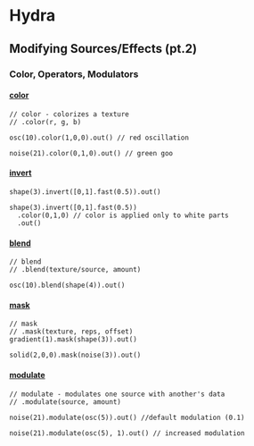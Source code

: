 # Hydra

## Modifying Sources/Effects (pt.2)

### Color, Operators, Modulators

#### [color](https://github.com/ojack/hydra/blob/master/docs/funcs.md#color)
```
// color - colorizes a texture
// .color(r, g, b)

osc(10).color(1,0,0).out() // red oscillation

noise(21).color(0,1,0).out() // green goo
```
#### [invert](https://github.com/ojack/hydra/blob/master/docs/funcs.md#invert)
```
shape(3).invert([0,1].fast(0.5)).out()

shape(3).invert([0,1].fast(0.5))
  .color(0,1,0) // color is applied only to white parts
  .out()
```
#### [blend](https://github.com/ojack/hydra/blob/master/docs/funcs.md#blend)
```
// blend
// .blend(texture/source, amount)

osc(10).blend(shape(4)).out()
```
#### [mask](https://github.com/ojack/hydra/blob/master/docs/funcs.md#mask)
```
// mask
// .mask(texture, reps, offset)
gradient(1).mask(shape(3)).out()

solid(2,0,0).mask(noise(3)).out()
```
#### [modulate](https://github.com/ojack/hydra/blob/master/docs/funcs.md#modulate)
```
// modulate - modulates one source with another's data
// .modulate(source, amount)

noise(21).modulate(osc(5)).out() //default modulation (0.1)

noise(21).modulate(osc(5), 1).out() // increased modulation
```
